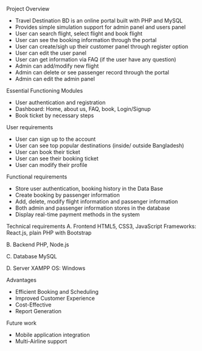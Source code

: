 Project Overview 
- Travel Destination BD is an online portal built with PHP and MySQL
- Provides simple simulation support for admin panel and users panel
- User can search flight, select flight and book flight
- User can see the booking information through the portal
- User can create/sigh up their customer panel through register option
- User can edit the user panel
- User can get information via FAQ (if the user have any question)
- Admin can add/modify new flight
- Admin can delete or see passenger record through the portal
- Admin can edit the admin panel

Essential Functioning Modules
- User authentication and registration
- Dashboard: Home, about us, FAQ, book, Login/Signup
- Book ticket by necessary steps

User requirements 
- User can sign up to the account
- User can see top popular destinations (inside/ outside Bangladesh)
- User can book their ticket
- User can see their booking ticket
- User can modify their profile

Functional requirements 
- Store user authentication, booking history in the Data Base
- Create booking by passenger information
- Add, delete, modify flight information and passenger information
- Both admin and passenger information stores in the database
- Display real-time payment methods in the system

Technical requirements 
A. Frontend
HTML5, CSS3, JavaScript
Frameworks: React.js, plain PHP with Bootstrap

B. Backend
PHP, Node.js

C. Database
MySQL

D. Server
XAMPP
OS: Windows


Advantages
- Efficient Booking and Scheduling
- Improved Customer Experience
- Cost-Effective
- Report Generation

Future work
- Mobile application integration
- Multi-Airline support


